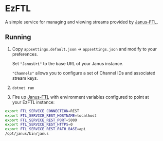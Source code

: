 # EzFTL

A simple service for managing and viewing streams provided by [Janus-FTL](https://github.com/Glimesh/janus-ftl-plugin).

## Running

1. Copy `appsettings.default.json` -> `appsettings.json` and modify to your preferences.

   Set `"JanusUri"` to the base URL of your Janus instance.

   `"Channels"` allows you to configure a set of Channel IDs and associated stream keys.

2. `dotnet run`

3. Fire up [Janus-FTL](https://github.com/Glimesh/janus-ftl-plugin) with environment variables configured to point at your EzFTL instance:
```sh
export FTL_SERVICE_CONNECTION=REST
export FTL_SERVICE_REST_HOSTNAME=localhost
export FTL_SERVICE_REST_PORT=5000
export FTL_SERVICE_REST_HTTPS=0
export FTL_SERVICE_REST_PATH_BASE=api
/opt/janus/bin/janus
```